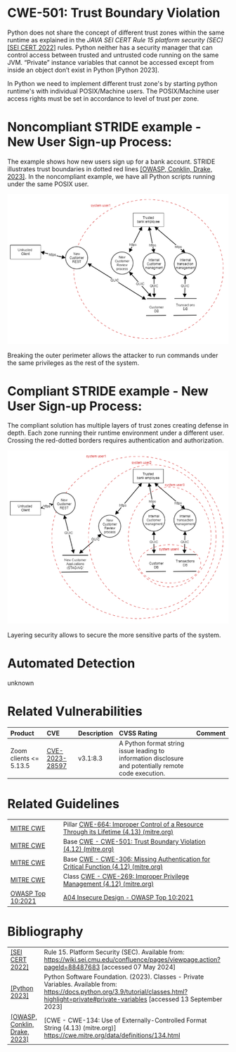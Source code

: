 CWE-501: Trust Boundary Violation
=================================
Python does not share the concept of different trust zones within the same runtime as explained in the *JAVA SEI CERT Rule 15 platform security (SEC)* [[SEI CERT 2022]](https://wiki.sei.cmu.edu/confluence/pages/viewpage.action?pageId=88487683) rules. Python neither has a security manager that can control access between trusted and untrusted code running on the same JVM. “Private” instance variables that cannot be accessed except from inside an object don’t exist in Python [Python 2023].

In Python we need to implement different trust zone's by starting  python runtime's with individual POSIX/Machine users. The POSIX/Machine user access rights must be set in accordance to level of trust per zone.

# Noncompliant STRIDE example - New User Sign-up Process:
The example shows how new users sign up for a bank account. STRIDE illustrates trust boundaries in dotted red lines [[OWASP, Conklin,  Drake, 2023]](https://cwe.mitre.org/data/definitions/134.html). In the noncompliant example, we have all Python scripts running under the same POSIX user.

![noncompliant01.png](noncompliant01.png "noncompliant01.png")

Breaking the outer perimeter allows the attacker to run commands under the same privileges as the rest of the system.

# Compliant STRIDE example - New User Sign-up Process:
The compliant solution has multiple layers of trust zones creating defense in depth. Each zone running their runtime environment under a different user. Crossing the red-dotted borders requires authentication and authorization. 

![compliant01.png](compliant01.png "compliant01.png")

Layering security allows to secure the more sensitive parts of the system.

# Automated Detection
unknown

# Related Vulnerabilities

|Product|CVE|Description|CVSS Rating|Comment|
|:----|:----|:----|:----|:----|
|Zoom clients <= 5.13.5|[CVE-2023-28597](https://www.cvedetails.com/cve/CVE-2023-28597/)|v3.1:8.3|A Python format string issue leading to information disclosure and potentially remote code execution.||


# Related Guidelines
|||
|:---|:---|
|[MITRE CWE](http://cwe.mitre.org/)|Pillar [CWE-664: Improper Control of a Resource Through its Lifetime (4.13) (mitre.org)](https://cwe.mitre.org/data/definitions/664.html)|
|[MITRE CWE](http://cwe.mitre.org/)|Base [CWE - CWE-501: Trust Boundary Violation (4.12) (mitre.org)](https://cwe.mitre.org/data/definitions/501.html)|
|[MITRE CWE](http://cwe.mitre.org/)|Base [CWE - CWE-306: Missing Authentication for Critical Function (4.12) (mitre.org)](https://cwe.mitre.org/data/definitions/306.html)|
|[MITRE CWE](http://cwe.mitre.org/)|Class [CWE - CWE-269: Improper Privilege Management (4.12) (mitre.org)](https://cwe.mitre.org/data/definitions/269.html)|
|[OWASP Top 10:2021](https://owasp.org/Top10/A04_2021-Insecure_Design/)|[A04 Insecure Design - OWASP Top 10:2021](https://owasp.org/Top10/A04_2021-Insecure_Design/)|

# Bibliography
|||
|:---|:---|
|[[SEI CERT 2022]](https://wiki.sei.cmu.edu/confluence/pages/viewpage.action?pageId=88487683)|Rule 15. Platform Security (SEC). Available from: https://wiki.sei.cmu.edu/confluence/pages/viewpage.action?pageId=88487683 [accessed 07 May 2024]|
|[[Python 2023]]([https://docs.python.org/](https://docs.python.org/3.9/tutorial/classes.html?highlight=private#private-variables))|Python Software Foundation. (2023). Classes - Private Variables. Available from: https://docs.python.org/3.9/tutorial/classes.html?highlight=private#private-variables [accessed 13 September 2023]|
[[OWASP, Conklin,  Drake, 2023]](https://cwe.mitre.org/data/definitions/134.html)|[CWE - CWE-134: Use of Externally-Controlled Format String (4.13) (mitre.org)] https://cwe.mitre.org/data/definitions/134.html|
